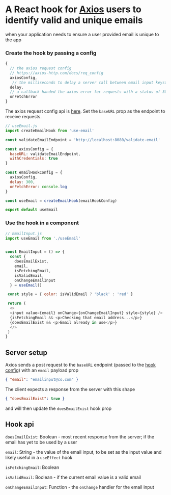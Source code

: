# A React hook for [Axios](https://axios-http.com/) users to identify valid and unique emails

when your application needs to ensure a user provided email is unique to the app

### Create the hook by passing a config
```javascript 
{
  // the axios request config
  // https://axios-http.com/docs/req_config
  axiosConfig,
   // the milliseconds to delay a server call between email input keystrokes
  delay,
  // a callback handed the axios error for requests with a status of 300+; defaults to console.log
  onFetchError
}

```
The axios request config api is [here](https://axios-http.com/docs/req_config). Set the `baseURL` prop as the endpoint to receive requests.

```javascript
// useEmail.js
import createEmailHook from 'use-email'

const validateEmailEndpoint = 'http://localhost:8080/validate-email'

const axiosConfig = {
  baseURL: validateEmailEndpoint,
  withCredentials: true
}

const emailHookConfig = {
  axiosConfig,
  delay: 300,
  onFetchError: console.log
}

const useEmail = createEmailHook(emailHookConfig)

export default useEmail
```

### Use the hook in a component

```javascript
// EmailInput.js
import useEmail from './useEmail'


const EmailInput = () => {
  const {
    doesEmailExist,
    email,
    isFetchingEmail,
    isValidEmail,
    onChangeEmailInput
  } = useEmail()

 const style = { color: isValidEmail ? 'black' : 'red' }

 return (
  <>
  <input value={email} onChange={onChangeEmailInput} style={style} />
  {isFetchingEmail && <p>Checking that email address...</p>}
  {doesEmailExist && <p>Email already in use</p>}
  </>
 )
}
```

## Server setup

Axios sends a post request to the `baseURL` endpoint (passed to the [hook config](https://github.com/crshmk/use-email#create-the-hook-by-passing-a-config)) with an `email` payload prop
```json
{ "email": "emailinput@co.com" }
```

The client expects a response from the server with this shape 
```json
{ "doesEmailExist": true }
```
and will then update the `doesEmailExist` hook prop 

## Hook api 

`doesEmailExist`: Boolean - most recent response from the server; if the email has yet to be used by a user

`email`: String - the value of the email input, to be set as the input value and likely useful in a `useEffect` hook

`isFetchingEmail`: Boolean

`isValidEmail`: Boolean - if the current email value is a valid email 

`onChangeEmailInput`: Function - the `onChange` handler for the email input